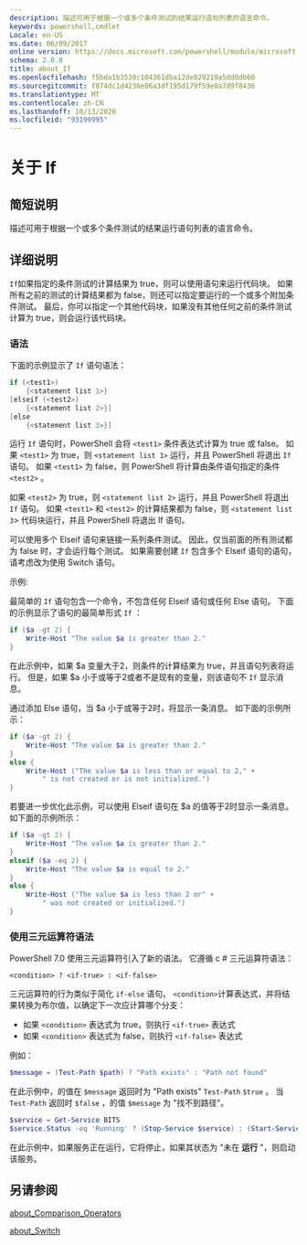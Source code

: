 ```yaml
---
description: 描述可用于根据一个或多个条件测试的结果运行语句列表的语言命令。
keywords: powershell,cmdlet
Locale: en-US
ms.date: 06/09/2017
online version: https://docs.microsoft.com/powershell/module/microsoft.powershell.core/about/about_if?view=powershell-7&WT.mc_id=ps-gethelp
schema: 2.0.0
title: about_If
ms.openlocfilehash: f5bda1b3530c104361dba12de029219a5dd0db60
ms.sourcegitcommit: f874dc1d4236e06a3df195d179f59e0a7d9f8436
ms.translationtype: MT
ms.contentlocale: zh-CN
ms.lasthandoff: 10/13/2020
ms.locfileid: "93199995"
---
```

# <a name="about-if"></a>关于 If

## <a name="short-description"></a>简短说明
描述可用于根据一个或多个条件测试的结果运行语句列表的语言命令。

## <a name="long-description"></a>详细说明

`If`如果指定的条件测试的计算结果为 true，则可以使用语句来运行代码块。 如果所有之前的测试的计算结果都为 false，则还可以指定要运行的一个或多个附加条件测试。 最后，你可以指定一个其他代码块，如果没有其他任何之前的条件测试计算为 true，则会运行该代码块。

### <a name="syntax"></a>语法

下面的示例显示了 `If` 语句语法：

```powershell
if (<test1>)
    {<statement list 1>}
[elseif (<test2>)
    {<statement list 2>}]
[else
    {<statement list 3>}]
```

运行 `If` 语句时，PowerShell 会将 `<test1>` 条件表达式计算为 true 或 false。 如果 `<test1>` 为 true，则 `<statement list 1>` 运行，并且 PowerShell 将退出 `If` 语句。 如果 `<test1>` 为 false，则 PowerShell 将计算由条件语句指定的条件 `<test2>` 。

如果 `<test2>` 为 true，则 `<statement list 2>` 运行，并且 PowerShell 将退出 `If` 语句。 如果 `<test1>` 和 `<test2>` 的计算结果都为 false，则 `<statement list 3`> 代码块运行，并且 PowerShell 将退出 If 语句。

可以使用多个 Elseif 语句来链接一系列条件测试。 因此，仅当前面的所有测试都为 false 时，才会运行每个测试。
如果需要创建 `If` 包含多个 Elseif 语句的语句，请考虑改为使用 Switch 语句。

示例:

最简单的 `If` 语句包含一个命令，不包含任何 Elseif 语句或任何 Else 语句。 下面的示例显示了语句的最简单形式 `If` ：

```powershell
if ($a -gt 2) {
    Write-Host "The value $a is greater than 2."
}
```

在此示例中，如果 $a 变量大于2，则条件的计算结果为 true，并且语句列表将运行。 但是，如果 $a 小于或等于2或者不是现有的变量，则该语句不 `If` 显示消息。

通过添加 Else 语句，当 $a 小于或等于2时，将显示一条消息。 如下面的示例所示：

```powershell
if ($a -gt 2) {
    Write-Host "The value $a is greater than 2."
}
else {
    Write-Host ("The value $a is less than or equal to 2," +
        " is not created or is not initialized.")
}
```

若要进一步优化此示例，可以使用 Elseif 语句在 $a 的值等于2时显示一条消息。 如下面的示例所示：

```powershell
if ($a -gt 2) {
    Write-Host "The value $a is greater than 2."
}
elseif ($a -eq 2) {
    Write-Host "The value $a is equal to 2."
}
else {
    Write-Host ("The value $a is less than 2 or" +
        " was not created or initialized.")
}
```

### <a name="using-the-ternary-operator-syntax"></a>使用三元运算符语法

PowerShell 7.0 使用三元运算符引入了新的语法。 它遵循 c # 三元运算符语法：

```Syntax
<condition> ? <if-true> : <if-false>
```

三元运算符的行为类似于简化 `if-else` 语句。 `<condition>`计算表达式，并将结果转换为布尔值，以确定下一次应计算哪个分支：

- 如果 `<condition>` 表达式为 true，则执行 `<if-true>` 表达式
- 如果 `<condition>` 表达式为 false，则执行 `<if-false>` 表达式

例如：

```powershell
$message = (Test-Path $path) ? "Path exists" : "Path not found"
```

在此示例中，的值在 `$message` 返回时为 "Path exists" `Test-Path` `$true` 。 当 `Test-Path` 返回时 `$false` ，的值 `$message` 为 "找不到路径"。

```powershell
$service = Get-Service BITS
$service.Status -eq 'Running' ? (Stop-Service $service) : (Start-Service $service)
```

在此示例中，如果服务正在运行，它将停止，如果其状态为 "未在 **运行** "，则启动该服务。

## <a name="see-also"></a>另请参阅

[about_Comparison_Operators](about_Comparison_Operators.md)

[about_Switch](about_Switch.md)
